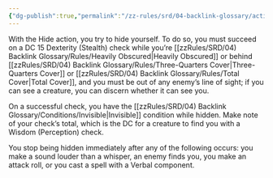 ```yaml
---
{"dg-publish":true,"permalink":"/zz-rules/srd/04-backlink-glossary/actions/hide/","tags":["action"]}
---
```


With the Hide action, you try to hide yourself. To do so, you must succeed on a DC 15 Dexterity (Stealth) check while you’re [[zzRules/SRD/04) Backlink Glossary/Rules/Heavily Obscured\|Heavily Obscured]] or behind [[zzRules/SRD/04) Backlink Glossary/Rules/Three-Quarters Cover\|Three-Quarters Cover]] or [[zzRules/SRD/04) Backlink Glossary/Rules/Total Cover\|Total Cover]], and you must be out of any enemy’s line of sight; if you can see a creature, you can discern whether it can see you.

On a successful check, you have the [[zzRules/SRD/04) Backlink Glossary/Conditions/Invisible\|Invisible]] condition while hidden. Make note of your check’s total, which is the DC for a creature to find you with a Wisdom (Perception) check.

You stop being hidden immediately after any of the following occurs: you make a sound louder than a whisper, an enemy finds you, you make an attack roll, or you cast a spell with a Verbal component.